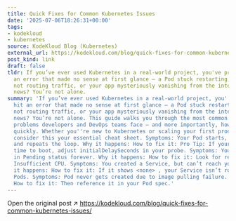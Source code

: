 ```yaml
---
title: Quick Fixes for Common Kubernetes Issues
date: '2025-07-06T18:26:31+00:00'
tags:
- kodekloud
- kubernetes
source: KodeKloud Blog (Kubernetes)
external_url: https://kodekloud.com/blog/quick-fixes-for-common-kubernetes-issues/
post_kind: link
draft: false
tldr: If you’ve ever used Kubernetes in a real-world project, you've probably hit
  an error that made no sense at first glance — a Pod stuck restarting, a Service
  not routing traffic, or your app mysteriously vanishing from the internet. The good
  news? You’re not alone.
summary: 'If you’ve ever used Kubernetes in a real-world project, you''ve probably
  hit an error that made no sense at first glance — a Pod stuck restarting, a Service
  not routing traffic, or your app mysteriously vanishing from the internet. The good
  news? You’re not alone. This guide walks you through the most common Kubernetes
  problems developers and DevOps teams face — and more importantly, how to fix them
  quickly. Whether you''re new to Kubernetes or scaling your first production app,
  consider this your essential cheat sheet. Symptoms: Your Pod starts, crashes, restarts,
  and repeats the loop. Why it happens: How to fix it: Pro Tip: If your app needs
  time to boot, adjust initialDelaySeconds in your probe. Symptoms: Your Pod stays
  in Pending status forever. Why it happens: How to fix it: Look for reasons like
  Insufficient CPU. Symptoms: You created a Service, but can’t reach your app. Why
  it happens: How to fix it: If it shows <none> , your Service isn’t routing to any
  Pods. Symptoms: Pod never gets created due to image pulling failure. Why it happens:
  How to fix it: Then reference it in your Pod spec.'
---
```

Open the original post ↗ https://kodekloud.com/blog/quick-fixes-for-common-kubernetes-issues/
